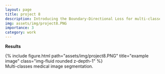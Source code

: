 ```yaml
---
layout: page
title: project 8
description: Introducing the Boundary-Directional Loss for multi-classes medical image segmentation
img: assets/img/project8.PNG
importance: 3
category: work
---
```



<b> Results </b>

<div class="row">
    <div class="col-sm mt-3 mt-md-0">
        {% include figure.html path="assets/img/project8.PNG" title="example image" class="img-fluid rounded z-depth-1" %}
    </div>
</div>
<div class="caption">
    Multi-classes medical image segmentation.
</div>

